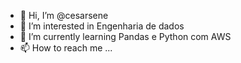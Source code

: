- 👋 Hi, I’m @cesarsene
- 👀 I’m interested in  Engenharia de dados 
- 🌱 I’m currently learning  Pandas e Python  com AWS
- 📫 How to reach me ...

<!---
cesarsene/cesarsene is a ✨ special ✨ repository because its `README.md` (this file) appears on your GitHub profile.
You can click the Preview link to take a look at your changes.
--->
